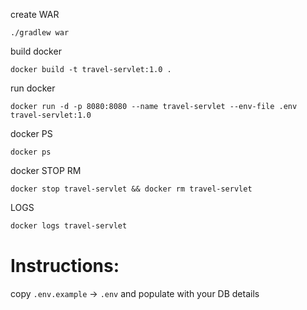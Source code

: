 create WAR
```shell
./gradlew war
```

build docker
```shell
docker build -t travel-servlet:1.0 .
```

run docker
```shell
docker run -d -p 8080:8080 --name travel-servlet --env-file .env travel-servlet:1.0
```

docker PS
```shell
docker ps
```

docker STOP RM
```shell
docker stop travel-servlet && docker rm travel-servlet
```

LOGS
```bash
docker logs travel-servlet
```

# Instructions:
copy `.env.example` -> `.env` and populate with your DB details